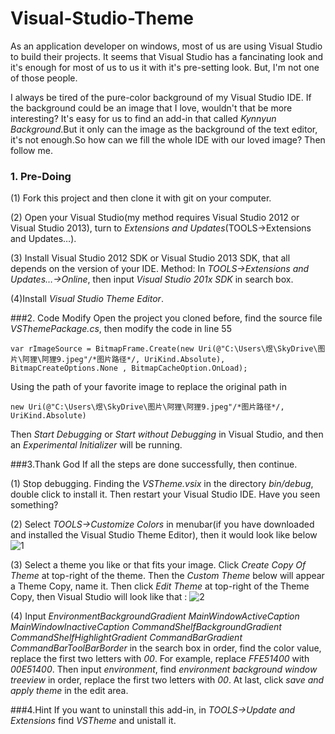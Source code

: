 # Visual-Studio-Theme
As an application developer on windows, most of us are using Visual Studio to build their projects. It seems that Visual Studio has a fancinating look and it's enough for most of us to us it with it's pre-setting look. But, I'm not one of those people.

I always be tired of the pure-color background of my Visual Studio IDE. If the background could be an image that I love, wouldn't that be more interesting? It's easy for us to find an add-in that called *Kynnyun Background*.But it only can the image as the background of the text editor,  it's not enough.So how can we fill the whole IDE with our loved image? Then follow me.
### 1. Pre-Doing
(1) Fork this project and then clone it with git on your computer.

(2) Open your Visual Studio(my method requires Visual Studio 2012 or Visual Studio 2013), turn to *Extensions and Updates*(TOOLS->Extensions and Updates…).

(3) Install Visual Studio 2012 SDK or Visual Studio 2013 SDK, that all depends on the version of your IDE. Method: In *TOOLS->Extensions and Updates…->Online*, then input *Visual Studio 201x SDK* in search box.
	
(4)Install *Visual Studio Theme Editor*.

###2. Code Modify
Open the project you cloned before, find the source file *VSThemePackage.cs*, then modify the code in line 55
```
var rImageSource = BitmapFrame.Create(new Uri(@"C:\Users\煜\SkyDrive\图片\阿狸\阿狸9.jpeg"/*图片路径*/, UriKind.Absolute), BitmapCreateOptions.None , BitmapCacheOption.OnLoad);
```
Using the path of your favorite image to replace the original path in 
```
new Uri(@"C:\Users\煜\SkyDrive\图片\阿狸\阿狸9.jpeg"/*图片路径*/, UriKind.Absolute)
```
Then *Start Debugging* or *Start without Debugging* in Visual Studio, and then an *Experimental Initializer* will be running.

###3.Thank God
If all the steps are done successfully, then continue.

(1) Stop debugging. Finding the *VSTheme.vsix* in the directory *bin/debug*, double click to install it. Then restart your Visual Studio IDE. Have you seen something?

(2) Select *TOOLS->Customize Colors* in menubar(if you have downloaded and installed the Visual Studio Theme Editor), then it would look like below
![1](https://github.com/RainbowYou/Visual-Studio-Theme/blob/master/Images/1)

(3) Select a theme you like or that fits your image. Click *Create Copy Of Theme* at top-right of the theme. Then the *Custom Theme* below will appear a Theme Copy, name it. Then click *Edit Theme* at top-right of the Theme Copy, then Visual Studio will look like that :
![2](https://github.com/RainbowYou/Visual-Studio-Theme/tree/master/Images/2)

(4) Input *EnvironmentBackgroundGradient* *MainWindowActiveCaption* *MainWindowInactiveCaption* *CommandShelfBackgroundGradient* *CommandShelfHighlightGradient* *CommandBarGradient* *CommandBarToolBarBorder* in the search box in order, find the color value, replace the first two letters with *00*. For example, replace *FFE51400* with *00E51400*. Then input *environment*, find *environment background* *window* *treeview* in order, replace the first two letters with *00*. At last, click *save and apply theme* in the edit area.

###4.Hint
If you want to uninstall this add-in, in *TOOLS->Update and Extensions* find *VSTheme* and unistall it.

